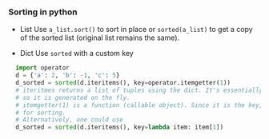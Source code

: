 ### Sorting in python
* List
Use `a_list.sort()` to sort in place or `sorted(a_list)` to get a copy of the sorted list (original list remains the same).

* Dict
Use `sorted` with a custom key
```python
  import operator
  d = {'a': 2, 'b': -1, 'c': 5}
  d_sorted = sorted(d.iteritems(), key=operator.itemgetter(1))
  # iteritmes returns a list of tuples using the dict. It's essentially the same as d.items(), but iteritems is an iterator,
  # so it is generated on the fly.
  # itemgetter(1) is a function (callable object). Since it is the key, it is applied to every item, i.e., item[1] is used
  # for sorting.
  # Alternatively, one could use
  d_sorted = sorted(d.iteritems(), key=lambda item: item[1])
```
